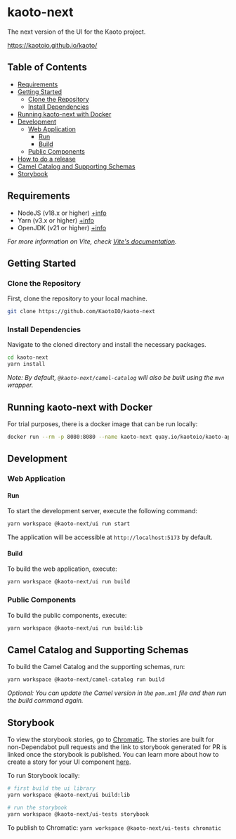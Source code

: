 # kaoto-next
The next version of the UI for the Kaoto project.

https://kaotoio.github.io/kaoto/

## Table of Contents
- [Requirements](#requirements)
- [Getting Started](#getting-started)
  - [Clone the Repository](#clone-the-repository)
  - [Install Dependencies](#install-dependencies)
- [Running kaoto-next with Docker](#running-kaoto-next-with-docker)
- [Development](#development)
  - [Web Application](#web-application)
    - [Run](#run)
    - [Build](#build)
  - [Public Components](#public-components)
- [How to do a release](/RELEASE.md)
- [Camel Catalog and Supporting Schemas](#camel-catalog-and-supporting-schemas)
- [Storybook](#storybook)

## Requirements
- NodeJS (v18.x or higher) [+info](https://nodejs.org/en)
- Yarn (v3.x or higher) [+info](https://yarnpkg.com/getting-started/install)
- OpenJDK (v21 or higher) [+info](https://developers.redhat.com/products/openjdk/download)

_For more information on Vite, check [Vite's documentation](https://vitejs.dev/config/)._

## Getting Started
### Clone the Repository
First, clone the repository to your local machine.

```sh
git clone https://github.com/KaotoIO/kaoto-next
```
### Install Dependencies

Navigate to the cloned directory and install the necessary packages.

```sh
cd kaoto-next
yarn install
```
_Note: By default, `@kaoto-next/camel-catalog` will also be built using the `mvn` wrapper._

## Running kaoto-next with Docker
For trial purposes, there is a docker image that can be run locally:

```sh
docker run --rm -p 8080:8080 --name kaoto-next quay.io/kaotoio/kaoto-app:main
```

## Development
### Web Application
#### Run
To start the development server, execute the following command:
```sh
yarn workspace @kaoto-next/ui run start
```
The application will be accessible at `http://localhost:5173` by default.

#### Build
To build the web application, execute:
```sh
yarn workspace @kaoto-next/ui run build
```

### Public Components
To build the public components, execute:
```sh
yarn workspace @kaoto-next/ui run build:lib
```

## Camel Catalog and Supporting Schemas
To build the Camel Catalog and the supporting schemas, run:
```sh
yarn workspace @kaoto-next/camel-catalog run build
```
_Optional: You can update the Camel version in the `pom.xml` file and then run the build command again._

## Storybook

To view the storybook stories, go to [Chromatic](https://main--64ef22df8bb709ffa98c7a47.chromatic.com/). The stories are built for non-Dependabot pull requests and the link to storybook generated for PR is linked once the storybook is published. You can learn more about how to create a story for your UI component [here](https://storybook.js.org/docs/react/writing-stories/introduction).

To run Storybook locally:
``` bash
# first build the ui library
yarn workspace @kaoto-next/ui build:lib

# run the storybook
yarn workspace @kaoto-next/ui-tests storybook
```
To publish to Chromatic: `yarn workspace @kaoto-next/ui-tests chromatic`
